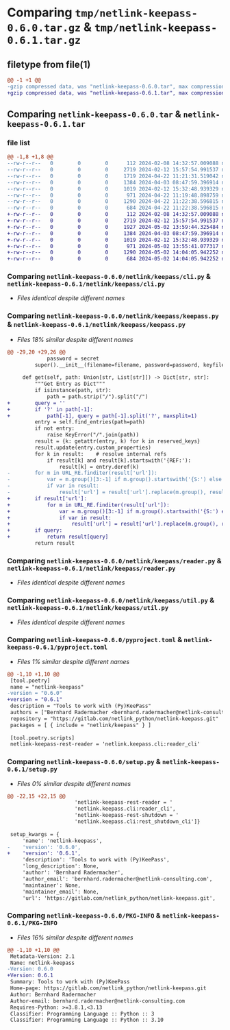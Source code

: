 # Comparing `tmp/netlink-keepass-0.6.0.tar.gz` & `tmp/netlink-keepass-0.6.1.tar.gz`

## filetype from file(1)

```diff
@@ -1 +1 @@
-gzip compressed data, was "netlink-keepass-0.6.0.tar", max compression
+gzip compressed data, was "netlink-keepass-0.6.1.tar", max compression
```

## Comparing `netlink-keepass-0.6.0.tar` & `netlink-keepass-0.6.1.tar`

### file list

```diff
@@ -1,8 +1,8 @@
--rw-r--r--   0        0        0      112 2024-02-08 14:32:57.009088 netlink-keepass-0.6.0/netlink/keepass/__init__.py
--rw-r--r--   0        0        0     2719 2024-02-12 15:57:54.991537 netlink-keepass-0.6.0/netlink/keepass/cli.py
--rw-r--r--   0        0        0     1719 2024-04-22 11:21:31.519042 netlink-keepass-0.6.0/netlink/keepass/keepass.py
--rw-r--r--   0        0        0     1384 2024-04-03 08:47:59.396914 netlink-keepass-0.6.0/netlink/keepass/reader.py
--rw-r--r--   0        0        0     1019 2024-02-12 15:32:48.939329 netlink-keepass-0.6.0/netlink/keepass/util.py
--rw-r--r--   0        0        0      971 2024-04-22 11:19:48.898759 netlink-keepass-0.6.0/pyproject.toml
--rw-r--r--   0        0        0     1290 2024-04-22 11:22:38.596815 netlink-keepass-0.6.0/setup.py
--rw-r--r--   0        0        0      684 2024-04-22 11:22:38.596815 netlink-keepass-0.6.0/PKG-INFO
+-rw-r--r--   0        0        0      112 2024-02-08 14:32:57.009088 netlink-keepass-0.6.1/netlink/keepass/__init__.py
+-rw-r--r--   0        0        0     2719 2024-02-12 15:57:54.991537 netlink-keepass-0.6.1/netlink/keepass/cli.py
+-rw-r--r--   0        0        0     1927 2024-05-02 13:59:44.325484 netlink-keepass-0.6.1/netlink/keepass/keepass.py
+-rw-r--r--   0        0        0     1384 2024-04-03 08:47:59.396914 netlink-keepass-0.6.1/netlink/keepass/reader.py
+-rw-r--r--   0        0        0     1019 2024-02-12 15:32:48.939329 netlink-keepass-0.6.1/netlink/keepass/util.py
+-rw-r--r--   0        0        0      971 2024-05-02 13:55:41.077317 netlink-keepass-0.6.1/pyproject.toml
+-rw-r--r--   0        0        0     1290 2024-05-02 14:04:05.942252 netlink-keepass-0.6.1/setup.py
+-rw-r--r--   0        0        0      684 2024-05-02 14:04:05.942252 netlink-keepass-0.6.1/PKG-INFO
```

### Comparing `netlink-keepass-0.6.0/netlink/keepass/cli.py` & `netlink-keepass-0.6.1/netlink/keepass/cli.py`

 * *Files identical despite different names*

### Comparing `netlink-keepass-0.6.0/netlink/keepass/keepass.py` & `netlink-keepass-0.6.1/netlink/keepass/keepass.py`

 * *Files 18% similar despite different names*

```diff
@@ -29,20 +29,26 @@
             password = secret
         super().__init__(filename=filename, password=password, keyfile=keyfile)
 
     def get(self, path: Union[str, List[str]]) -> Dict[str, str]:
         """Get Entry as Dict"""
         if isinstance(path, str):
             path = path.strip("/").split("/")
+        query = ''
+        if '?' in path[-1]:
+            path[-1], query = path[-1].split('?', maxsplit=1)
         entry = self.find_entries(path=path)
         if not entry:
             raise KeyError("/".join(path))
         result = {k: getattr(entry, k) for k in reserved_keys}
         result.update(entry.custom_properties)
         for k in result:    # resolve internal refs
             if result[k] and result[k].startswith('{REF:'):
                 result[k] = entry.deref(k)
-        for m in URL_RE.finditer(result['url']):
-            var = m.group()[3:-1] if m.group().startswith('{S:') else m.group()[1:-1].lower()
-            if var in result:
-                result['url'] = result['url'].replace(m.group(), result[var])
+        if result['url']:
+            for m in URL_RE.finditer(result['url']):
+                var = m.group()[3:-1] if m.group().startswith('{S:') else m.group()[1:-1].lower()
+                if var in result:
+                    result['url'] = result['url'].replace(m.group(), result[var])
+        if query:
+            return result[query]
         return result
```

### Comparing `netlink-keepass-0.6.0/netlink/keepass/reader.py` & `netlink-keepass-0.6.1/netlink/keepass/reader.py`

 * *Files identical despite different names*

### Comparing `netlink-keepass-0.6.0/netlink/keepass/util.py` & `netlink-keepass-0.6.1/netlink/keepass/util.py`

 * *Files identical despite different names*

### Comparing `netlink-keepass-0.6.0/pyproject.toml` & `netlink-keepass-0.6.1/pyproject.toml`

 * *Files 1% similar despite different names*

```diff
@@ -1,10 +1,10 @@
 [tool.poetry]
 name = "netlink-keepass"
-version = "0.6.0"
+version = "0.6.1"
 description = "Tools to work with (Py)KeePass"
 authors = ["Bernhard Radermacher <bernhard.radermacher@netlink-consulting.com>"]
 repository = "https://gitlab.com/netlink_python/netlink-keepass.git"
 packages = [ { include = "netlink/keepass" } ]
 
 [tool.poetry.scripts]
 netlink-keepass-rest-reader = 'netlink.keepass.cli:reader_cli'
```

### Comparing `netlink-keepass-0.6.0/setup.py` & `netlink-keepass-0.6.1/setup.py`

 * *Files 0% similar despite different names*

```diff
@@ -22,15 +22,15 @@
                      'netlink-keepass-rest-reader = '
                      'netlink.keepass.cli:reader_cli',
                      'netlink-keepass-rest-shutdown = '
                      'netlink.keepass.cli:rest_shutdown_cli']}
 
 setup_kwargs = {
     'name': 'netlink-keepass',
-    'version': '0.6.0',
+    'version': '0.6.1',
     'description': 'Tools to work with (Py)KeePass',
     'long_description': None,
     'author': 'Bernhard Radermacher',
     'author_email': 'bernhard.radermacher@netlink-consulting.com',
     'maintainer': None,
     'maintainer_email': None,
     'url': 'https://gitlab.com/netlink_python/netlink-keepass.git',
```

### Comparing `netlink-keepass-0.6.0/PKG-INFO` & `netlink-keepass-0.6.1/PKG-INFO`

 * *Files 16% similar despite different names*

```diff
@@ -1,10 +1,10 @@
 Metadata-Version: 2.1
 Name: netlink-keepass
-Version: 0.6.0
+Version: 0.6.1
 Summary: Tools to work with (Py)KeePass
 Home-page: https://gitlab.com/netlink_python/netlink-keepass.git
 Author: Bernhard Radermacher
 Author-email: bernhard.radermacher@netlink-consulting.com
 Requires-Python: >=3.8.1,<3.13
 Classifier: Programming Language :: Python :: 3
 Classifier: Programming Language :: Python :: 3.10
```

